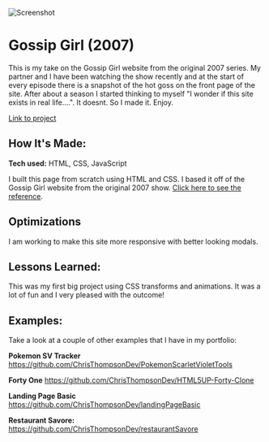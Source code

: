 ![Screenshot](/images/GossipGirlPortfolio.gif)

# Gossip Girl (2007)
This is my take on the Gossip Girl website from the original 2007 series. My partner and I have been watching the show recently and at the start of every episode there is a snapshot of the hot goss on the front page of the site. After about a season I started thinking to myself "I wonder if this site exists in real life....". It doesnt. So I made it. Enjoy. 

[Link to project](https://gossipgirl.netlify.app/) 


## How It's Made:

**Tech used:** HTML, CSS, JavaScript

I built this page from scratch using HTML and CSS. I based it off of the Gossip Girl website from the original 2007 show. [Click here to see the reference](https://images-wixmp-ed30a86b8c4ca887773594c2.wixmp.com/i/d25ec84f-b519-427f-8f88-12a1c17f6c0e/de2k50w-fd1e7aae-c3d0-4fe3-ad6b-47812e54d325.jpg). 

## Optimizations

I am working to make this site more responsive with better looking modals.

## Lessons Learned:

This was my first big project using CSS transforms and animations. It was a lot of fun and I very pleased with the outcome!


## Examples:
Take a look at a couple of other examples that I have in my portfolio:

**Pokemon SV Tracker** https://github.com/ChrisThompsonDev/PokemonScarletVioletTools

**Forty One** https://github.com/ChrisThompsonDev/HTML5UP-Forty-Clone

**Landing Page Basic** https://github.com/ChrisThompsonDev/landingPageBasic

**Restaurant Savore:** https://github.com/ChrisThompsonDev/restaurantSavore